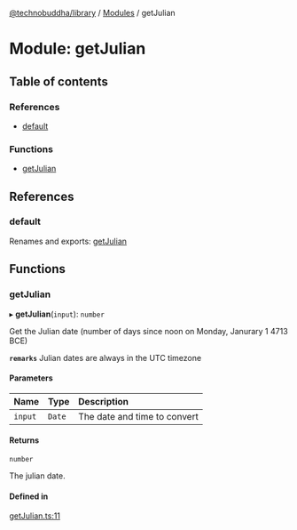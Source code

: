 [@technobuddha/library](../../README.md) / [Modules](../Modules.md) / getJulian

# Module: getJulian

## Table of contents

### References

- [default](getJulian.md#default)

### Functions

- [getJulian](getJulian.md#getjulian)

## References

### default

Renames and exports: [getJulian](getJulian.md#getjulian)

## Functions

### getJulian

▸ **getJulian**(`input`): `number`

Get the Julian date (number of days since noon on Monday, Janurary 1 4713 BCE)

**`remarks`** Julian dates are always in the UTC timezone

#### Parameters

| Name | Type | Description |
| :------ | :------ | :------ |
| `input` | `Date` | The date and time to convert |

#### Returns

`number`

The julian date.

#### Defined in

[getJulian.ts:11](../../src/getJulian.ts#L11)
